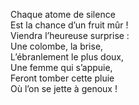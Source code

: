 Chaque atome de silence          
Est la chance d’un fruit mûr !          
Viendra l’heureuse surprise :          
Une colombe, la brise,          
L’ébranlement le plus doux,          
Une femme qui s’appuie,          
Feront tomber cette pluie          
Où l’on se jette à genoux !          
